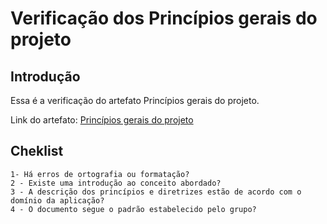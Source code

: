 # Verificação dos Princípios gerais do projeto
## Introdução
  Essa é a verificação do artefato Princípios gerais do projeto.
  
  Link do artefato: [Princípios gerais do projeto](https://github.com/Interacao-Humano-Computador/2022.1-CIEE/blob/main/docs/analise_requisitos/Principios_projeto.md)
  
## Cheklist 
    1- Há erros de ortografia ou formatação?
    2 - Existe uma introdução ao conceito abordado?
    3 - A descrição dos princípios e diretrizes estão de acordo com o domínio da aplicação?
    4 - O documento segue o padrão estabelecido pelo grupo?

